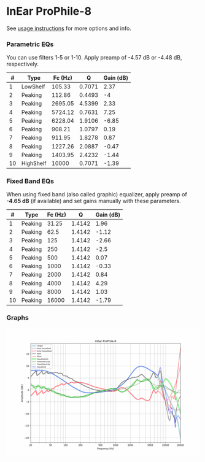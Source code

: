 # InEar ProPhile-8
See [usage instructions](https://github.com/jaakkopasanen/AutoEq#usage) for more options and info.

### Parametric EQs
You can use filters 1-5 or 1-10. Apply preamp of -4.57 dB or -4.48 dB, respectively.

|   # | Type      |   Fc (Hz) |      Q |   Gain (dB) |
|-----|-----------|-----------|--------|-------------|
|   1 | LowShelf  |    105.33 | 0.7071 |        2.37 |
|   2 | Peaking   |    112.86 | 0.4493 |       -4    |
|   3 | Peaking   |   2695.05 | 4.5399 |        2.33 |
|   4 | Peaking   |   5724.12 | 0.7631 |        7.25 |
|   5 | Peaking   |   6228.04 | 1.9106 |       -6.85 |
|   6 | Peaking   |    908.21 | 1.0797 |        0.19 |
|   7 | Peaking   |    911.95 | 1.8278 |        0.87 |
|   8 | Peaking   |   1227.26 | 2.0887 |       -0.47 |
|   9 | Peaking   |   1403.95 | 2.4232 |       -1.44 |
|  10 | HighShelf |  10000    | 0.7071 |       -1.39 |

### Fixed Band EQs
When using fixed band (also called graphic) equalizer, apply preamp of **-4.65 dB** (if available) and set gains manually with these parameters.

|   # | Type    |   Fc (Hz) |      Q |   Gain (dB) |
|-----|---------|-----------|--------|-------------|
|   1 | Peaking |     31.25 | 1.4142 |        1.96 |
|   2 | Peaking |     62.5  | 1.4142 |       -1.12 |
|   3 | Peaking |    125    | 1.4142 |       -2.66 |
|   4 | Peaking |    250    | 1.4142 |       -2.5  |
|   5 | Peaking |    500    | 1.4142 |        0.07 |
|   6 | Peaking |   1000    | 1.4142 |       -0.33 |
|   7 | Peaking |   2000    | 1.4142 |        0.84 |
|   8 | Peaking |   4000    | 1.4142 |        4.29 |
|   9 | Peaking |   8000    | 1.4142 |        1.03 |
|  10 | Peaking |  16000    | 1.4142 |       -1.79 |

### Graphs
![](./InEar%20ProPhile-8.png)
